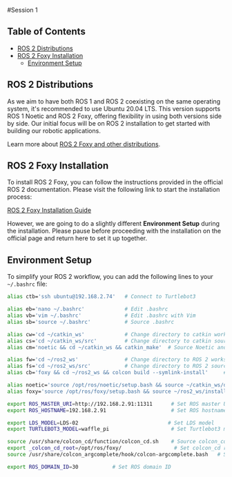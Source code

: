 #Session 1
## Table of Contents
- [ROS 2 Distributions](#ros-2-distributions)
- [ROS 2 Foxy Installation](#ros-2-foxy-installation)
  - [Environment Setup](#environment-setup)

## ROS 2 Distributions
As we aim to have both ROS 1 and ROS 2 coexisting on the same operating system, it's recommended to use Ubuntu 20.04 LTS. This version supports ROS 1 Noetic and ROS 2 Foxy, offering flexibility in using both versions side by side. Our initial focus will be on ROS 2 installation to get started with building our robotic applications.

Learn more about [ROS 2 Foxy and other distributions](https://docs.ros.org/en/foxy/Releases.html).

## ROS 2 Foxy Installation

To install ROS 2 Foxy, you can follow the instructions provided in the official ROS 2 documentation. Please visit the following link to start the installation process:

[ROS 2 Foxy Installation Guide](https://docs.ros.org/en/foxy/Installation/Ubuntu-Install-Debians.html)

However, we are going to do a slightly different **Environment Setup** during the installation. Please pause before proceeding with the installation on the official page and return here to set it up together.

## Environment Setup

To simplify your ROS 2 workflow, you can add the following lines to your `~/.bashrc` file:

```bash
alias ctb='ssh ubuntu@192.168.2.74'   # Connect to Turtlebot3

alias eb='nano ~/.bashrc'             # Edit .bashrc
alias vb='vim ~/.bashrc'              # Edit .bashrc with Vim
alias sb='source ~/.bashrc'           # Source .bashrc

alias cw='cd ~/catkin_ws'             # Change directory to catkin workspace
alias cs='cd ~/catkin_ws/src'         # Change directory to catkin source folder
alias cm='noetic && cd ~/catkin_ws && catkin_make'  # Source Noetic and build catkin workspace

alias fw='cd ~/ros2_ws'               # Change directory to ROS 2 workspace
alias fs='cd ~/ros2_ws/src'           # Change directory to ROS 2 source folder
alias cb='foxy && cd ~/ros2_ws && colcon build --symlink-install'     # Source Foxy and build ROS 2 workspace

alias noetic='source /opt/ros/noetic/setup.bash && source ~/catkin_ws/devel/setup.bash'  # Source Noetic environment
alias foxy='source /opt/ros/foxy/setup.bash && source ~/ros2_ws/install/setup.bash'    # Source Foxy environment

export ROS_MASTER_URI=http://192.168.2.91:11311      # Set ROS master URI
export ROS_HOSTNAME=192.168.2.91                     # Set ROS hostname

export LDS_MODEL=LDS-02                             # Set LDS model
export TURTLEBOT3_MODEL=waffle_pi                    # Set Turtlebot3 model

source /usr/share/colcon_cd/function/colcon_cd.sh    # Source colcon_cd
export _colcon_cd_root=/opt/ros/foxy/                 # Set colcon_cd root
source /usr/share/colcon_argcomplete/hook/colcon-argcomplete.bash   # Source colcon_argcomplete

export ROS_DOMAIN_ID=30           # Set ROS domain ID